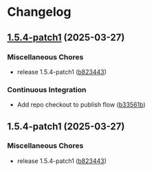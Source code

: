 # Changelog

## [1.5.4-patch1](https://github.com/MattKobayashi/container-vaping/compare/v1.5.4-patch1...v1.5.4-patch1) (2025-03-27)


### Miscellaneous Chores

* release 1.5.4-patch1 ([b823443](https://github.com/MattKobayashi/container-vaping/commit/b82344313a65bb0668a312998ee9777645abe04e))


### Continuous Integration

* Add repo checkout to publish flow ([b33561b](https://github.com/MattKobayashi/container-vaping/commit/b33561bc72213a20a3740bdbe94de3ee7eca1b6b))

## 1.5.4-patch1 (2025-03-27)


### Miscellaneous Chores

* release 1.5.4-patch1 ([b823443](https://github.com/MattKobayashi/container-vaping/commit/b82344313a65bb0668a312998ee9777645abe04e))
